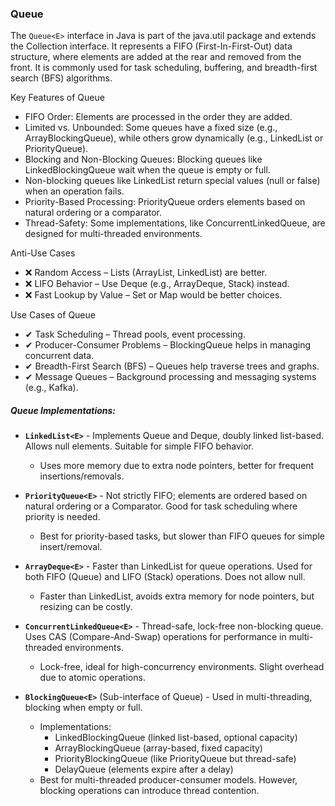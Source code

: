 

### Queue
The `Queue<E>` interface in Java is part of the java.util package and extends the Collection<E> interface. It represents a FIFO (First-In-First-Out) data structure, where elements are added at the rear and removed from the front.
It is commonly used for task scheduling, buffering, and breadth-first search (BFS) algorithms.

Key Features of Queue
- FIFO Order: Elements are processed in the order they are added.
- Limited vs. Unbounded: Some queues have a fixed size (e.g., ArrayBlockingQueue), while others grow dynamically (e.g., LinkedList or PriorityQueue).
- Blocking and Non-Blocking Queues: Blocking queues like LinkedBlockingQueue wait when the queue is empty or full.
- Non-blocking queues like LinkedList return special values (null or false) when an operation fails.
- Priority-Based Processing: PriorityQueue orders elements based on natural ordering or a comparator.
- Thread-Safety: Some implementations, like ConcurrentLinkedQueue, are designed for multi-threaded environments.

Anti-Use Cases
- ❌ Random Access – Lists (ArrayList, LinkedList) are better.
- ❌ LIFO Behavior – Use Deque (e.g., ArrayDeque, Stack) instead.
- ❌ Fast Lookup by Value – Set or Map would be better choices.

Use Cases of Queue
- ✔ Task Scheduling – Thread pools, event processing.
- ✔ Producer-Consumer Problems – BlockingQueue helps in managing concurrent data.
- ✔ Breadth-First Search (BFS) – Queues help traverse trees and graphs.
- ✔ Message Queues – Background processing and messaging systems (e.g., Kafka).

##### Queue Implementations:

- **`LinkedList<E>`** - Implements Queue<E> and Deque<E>, doubly linked list-based. Allows null elements. Suitable for simple FIFO behavior.
  + Uses more memory due to extra node pointers, better for frequent insertions/removals.

- **`PriorityQueue<E>`** - Not strictly FIFO; elements are ordered based on natural ordering or a Comparator. Good for task scheduling where priority is needed.
  + Best for priority-based tasks, but slower than FIFO queues for simple insert/removal.

- **`ArrayDeque<E>`** - Faster than LinkedList for queue operations. Used for both FIFO (Queue) and LIFO (Stack) operations. Does not allow null.
  + Faster than LinkedList, avoids extra memory for node pointers, but resizing can be costly.

- **`ConcurrentLinkedQueue<E>`** - Thread-safe, lock-free non-blocking queue. Uses CAS (Compare-And-Swap) operations for performance in multi-threaded environments.
  + Lock-free, ideal for high-concurrency environments. Slight overhead due to atomic operations.

- **`BlockingQueue<E>`** (Sub-interface of Queue) - Used in multi-threading, blocking when empty or full.
  + Implementations:
     * LinkedBlockingQueue (linked list-based, optional capacity)
     * ArrayBlockingQueue (array-based, fixed capacity)
     * PriorityBlockingQueue (like PriorityQueue but thread-safe)
     * DelayQueue (elements expire after a delay)
   + Best for multi-threaded producer-consumer models. However, blocking operations can introduce thread contention.
